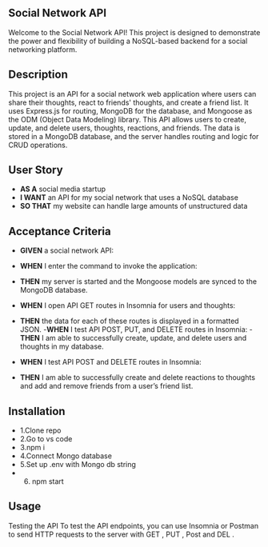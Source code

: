 ## Social Network API
Welcome to the Social Network API! This project is designed to demonstrate the power and flexibility of building a NoSQL-based backend for a social networking platform.
## Description
This project is an API for a social network web application where users can share their thoughts, react to friends' thoughts, and create a friend list. It uses Express.js for routing, MongoDB for the database, and Mongoose as the ODM (Object Data Modeling) library. This API allows users to create, update, and delete users, thoughts, reactions, and friends. The data is stored in a MongoDB database, and the server handles routing and logic for CRUD operations.

## User Story
- **AS A** social media startup
- **I WANT** an API for my social network that uses a NoSQL database
- **SO THAT** my website can handle large amounts of unstructured data

## Acceptance Criteria
- **GIVEN** a social network API:
- **WHEN** I enter the command to invoke the application:
- **THEN** my server is started and the Mongoose models are synced to the MongoDB database.

- **WHEN** I open API GET routes in Insomnia for users and thoughts:
- **THEN** the data for each of these routes is displayed in a formatted JSON.
-**WHEN** I test API POST, PUT, and DELETE routes in Insomnia:
-**THEN** I am able to successfully create, update, and delete users and thoughts in my database.
- **WHEN** I test API POST and DELETE routes in Insomnia:
- **THEN** I am able to successfully create and delete reactions to thoughts and add and remove friends from a user’s friend list.

## Installation
- 1.Clone repo
- 2.Go to vs code
- 3.npm i
- 4.Connect Mongo database 
- 5.Set up .env with Mongo db string
- 6. npm start

## Usage
Testing the API
To test the API endpoints, you can use Insomnia or Postman to send HTTP requests to the server with GET , PUT , Post and DEL .
